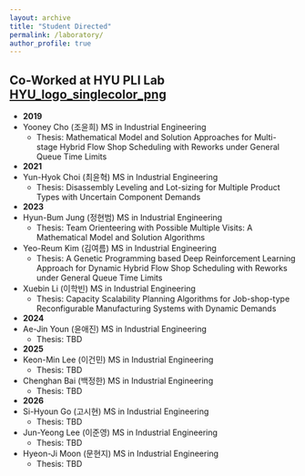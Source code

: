```yaml
---
layout: archive
title: "Student Directed"
permalink: /laboratory/
author_profile: true
---
```

## **Co-Worked at HYU PLI Lab** [HYU_logo_singlecolor_png](https://github.com/Iehikim/Iehikim.github.io/assets/127397591/0f58d598-24ac-48cb-9de5-50de7414a216)

- **2019**
 - Yooney Cho (조윤희) MS in Industrial Engineering
   - Thesis: Mathematical Model and Solution Approaches for Multi-stage Hybrid Flow Shop Scheduling with Reworks under General Queue Time Limits
- **2021**
 - Yun-Hyok Choi (최윤혁) MS in Industrial Engineering
   - Thesis: Disassembly Leveling and Lot-sizing for Multiple Product Types with Uncertain Component Demands
- **2023**
 - Hyun-Bum Jung (정현범) MS in Industrial Engineering
   - Thesis: Team Orienteering with Possible Multiple Visits: A Mathematical Model and Solution Algorithms
 - Yeo-Reum Kim (김여름) MS in Industrial Engineering
   - Thesis: A Genetic Programming based Deep Reinforcement Learning Approach for Dynamic Hybrid Flow Shop Scheduling with Reworks under General Queue Time Limits
 - Xuebin Li (이학빈) MS in Industrial Engineering
   - Thesis: Capacity Scalability Planning Algorithms for Job-shop-type Reconfigurable Manufacturing Systems with Dynamic Demands
- **2024**
 - Ae-Jin Youn (윤애진) MS in Industrial Engineering
   - Thesis: TBD
- **2025**
 - Keon-Min Lee (이건민) MS in Industrial Engineering
   - Thesis: TBD
 - Chenghan Bai (백정한) MS in Industrial Engineering
   - Thesis: TBD
- **2026**
 - Si-Hyoun Go (고시현) MS in Industrial Engineering
   - Thesis: TBD
 - Jun-Yeong Lee (이준영) MS in Industrial Engineering
   - Thesis: TBD
 - Hyeon-Ji Moon (문현지) MS in Industrial Engineering
   - Thesis: TBD
